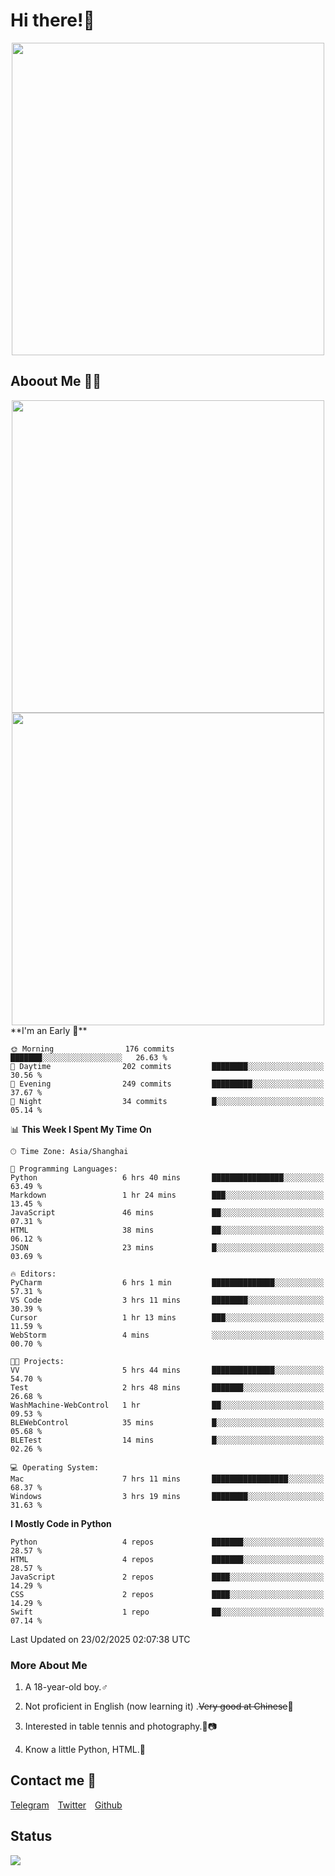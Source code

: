 # Hi there!🎉

<div align=center><img src="https://count.getloli.com/get/@Cicada000?theme=moebooru" width=500px></div>

## Aboout Me 👀💦

<div align=center>
<img src="https://github-readme-stats.vercel.app/api?username=Cicada000&show_icons=true&theme=tokyonight" width=500px>
<br>
<img src="https://github-readme-stats.vercel.app/api/top-langs/?username=Cicada000&show_icons=true&theme=tokyonight&layout=compact" width=500px>
</div>
<!--START_SECTION:waka-->
**I'm an Early 🐤** 

```text
🌞 Morning                176 commits         ███████░░░░░░░░░░░░░░░░░░   26.63 % 
🌆 Daytime                202 commits         ████████░░░░░░░░░░░░░░░░░   30.56 % 
🌃 Evening                249 commits         █████████░░░░░░░░░░░░░░░░   37.67 % 
🌙 Night                  34 commits          █░░░░░░░░░░░░░░░░░░░░░░░░   05.14 % 
```


📊 **This Week I Spent My Time On** 

```text
🕑︎ Time Zone: Asia/Shanghai

💬 Programming Languages: 
Python                   6 hrs 40 mins       ████████████████░░░░░░░░░   63.49 % 
Markdown                 1 hr 24 mins        ███░░░░░░░░░░░░░░░░░░░░░░   13.45 % 
JavaScript               46 mins             ██░░░░░░░░░░░░░░░░░░░░░░░   07.31 % 
HTML                     38 mins             ██░░░░░░░░░░░░░░░░░░░░░░░   06.12 % 
JSON                     23 mins             █░░░░░░░░░░░░░░░░░░░░░░░░   03.69 % 

🔥 Editors: 
PyCharm                  6 hrs 1 min         ██████████████░░░░░░░░░░░   57.31 % 
VS Code                  3 hrs 11 mins       ████████░░░░░░░░░░░░░░░░░   30.39 % 
Cursor                   1 hr 13 mins        ███░░░░░░░░░░░░░░░░░░░░░░   11.59 % 
WebStorm                 4 mins              ░░░░░░░░░░░░░░░░░░░░░░░░░   00.70 % 

🐱‍💻 Projects: 
VV                       5 hrs 44 mins       ██████████████░░░░░░░░░░░   54.70 % 
Test                     2 hrs 48 mins       ███████░░░░░░░░░░░░░░░░░░   26.68 % 
WashMachine-WebControl   1 hr                ██░░░░░░░░░░░░░░░░░░░░░░░   09.53 % 
BLEWebControl            35 mins             █░░░░░░░░░░░░░░░░░░░░░░░░   05.68 % 
BLETest                  14 mins             █░░░░░░░░░░░░░░░░░░░░░░░░   02.26 % 

💻 Operating System: 
Mac                      7 hrs 11 mins       █████████████████░░░░░░░░   68.37 % 
Windows                  3 hrs 19 mins       ████████░░░░░░░░░░░░░░░░░   31.63 % 
```

**I Mostly Code in Python** 

```text
Python                   4 repos             ███████░░░░░░░░░░░░░░░░░░   28.57 % 
HTML                     4 repos             ███████░░░░░░░░░░░░░░░░░░   28.57 % 
JavaScript               2 repos             ████░░░░░░░░░░░░░░░░░░░░░   14.29 % 
CSS                      2 repos             ████░░░░░░░░░░░░░░░░░░░░░   14.29 % 
Swift                    1 repo              ██░░░░░░░░░░░░░░░░░░░░░░░   07.14 % 
```




 Last Updated on 23/02/2025 02:07:38 UTC
<!--END_SECTION:waka-->

### More About Me

1. A 18-year-old boy.♂

2. Not proficient in English (now learning it) .~~Very good at Chinese~~🤣

3. Interested in table tennis and photography.🏓📷

4. Know a little Python, HTML.🐍


## Contact me 💬

[Telegram](https://t.me/CicadaLYW)&emsp;[Twitter](https://twitter.com/Cicada0001)&emsp;[Github](https://github.com/Cicada000)

## Status
<img src="https://weather-icon.journeyad.repl.co/@hangzhou?v=1" align="left">







